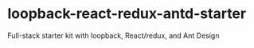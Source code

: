 # loopback-react-redux-antd-starter
Full-stack starter kit with loopback, React/redux, and Ant Design
